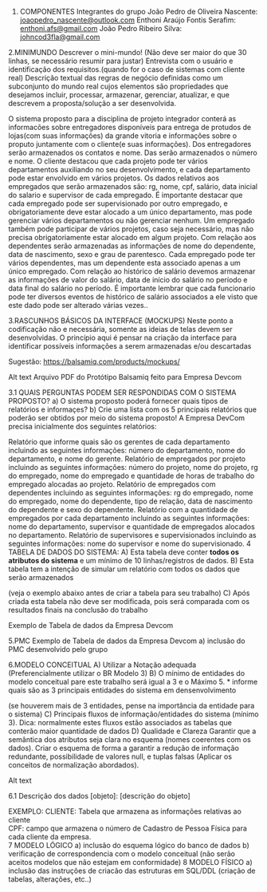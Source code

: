 1. COMPONENTES
Integrantes do grupo
João Pedro de Oliveira Nascente: joaopedro_nascente@outlook.com
Enthoni Araújo Fontis Serafim: enthoni.afs@gmail.com
João Pedro Ribeiro Silva: johncod3fla@gmail.com

2.MINIMUNDO
Descrever o mini-mundo! (Não deve ser maior do que 30 linhas, se necessário resumir para justar) Entrevista com o usuário e identificação dos requisitos.(quando for o caso de sistemas com cliente real) Descrição textual das regras de negócio definidas como um subconjunto do mundo real cujos elementos são propriedades que desejamos incluir, processar, armazenar, gerenciar, atualizar, e que descrevem a proposta/solução a ser desenvolvida.

O sistema proposto para a disciplina de projeto integrador conterá as informacões sobre entregadores disponíveis para entrega de protudos de lojas(com suas informações) da grande vitoria e informações sobre o proputo juntamente com o cliente(e suas informações). Dos entregadores serão armazenados os contatos e nome. Das  serão armazenados o número e nome. O cliente destacou que cada projeto pode ter vários departamentos auxiliando no seu desenvolvimento, e cada departamento pode estar envolvido em vários projetos. Os dados relativos aos empregados que serão armazenados são: rg, nome, cpf, salário, data inicial do salario e supervisor de cada empregado. É importante destacar que cada empregado pode ser supervisionado por outro empregado, e obrigatoriamente deve estar alocado a um único departamento, mas pode gerenciar vários departamentos ou não gerenciar nenhum. Um empregado também pode participar de vários projetos, caso seja necessário, mas não precisa obrigatoriamente estar alocado em algum projeto. Com relação aos dependentes serão armazenadas as informações de nome do dependente, data de nascimento, sexo e grau de parentesco. Cada empregado pode ter vários dependentes, mas um dependente esta associado apenas a um único empregado. Com relação ao histórico de salário devemos armazenar as informações de valor do salário, data de início do salário no período e data final do salário no período. É importante lembrar que cada funcionario pode ter diversos eventos de histórico de salário associados a ele visto que este dado pode ser alterado várias vezes..

3.RASCUNHOS BÁSICOS DA INTERFACE (MOCKUPS)
Neste ponto a codificação não e necessária, somente as ideias de telas devem ser desenvolvidas. O princípio aqui é pensar na criação da interface para identificar possíveis informações a serem armazenadas e/ou descartadas

Sugestão: https://balsamiq.com/products/mockups/

Alt text Arquivo PDF do Protótipo Balsamiq feito para Empresa Devcom

3.1 QUAIS PERGUNTAS PODEM SER RESPONDIDAS COM O SISTEMA PROPOSTO?
a) O sistema proposto poderá fornecer quais tipos de relatórios e informaçes? 
b) Crie uma lista com os 5 principais relatórios que poderão ser obtidos por meio do sistema proposto!
A Empresa DevCom precisa inicialmente dos seguintes relatórios:

Relatório que informe quais são os gerentes de cada departamento incluindo as seguintes informações: número do departamento, nome do departamento, e nome do gerente.
Relatório de empregados por projeto incluindo as seguintes informações: número do projeto, nome do projeto, rg do empregado, nome do empregado e quantidade de horas de trabalho do empregado alocadas ao projeto.
Relatório de empregados com dependentes incluindo as seguintes informações: rg do empregado, nome do empregado, nome do dependente, tipo de relação, data de nascimento do dependente e sexo do dependente.
Relatório com a quantidade de empregados por cada departamento incluindo as seguintes informações: nome do departamento, supervisor e quantidade de empregados alocados no departamento.
Relatório de supervisores e supervisionados incluindo as seguintes informações: nome do supervisor e nome do supervisionado.
4 TABELA DE DADOS DO SISTEMA:
A) Esta tabela deve conter **todos os atributos do sistema** e um mínimo de 10 linhas/registros de dados.
B) Esta tabela tem a intenção de simular um relatório com todos os dados que serão armazenados 

(veja o exemplo abaixo antes de criar a tabela para seu trabalho) C) Após criada esta tabela não deve ser modificada, pois será comparada com os resultados finais na conclusão do trabalho

Exemplo de Tabela de dados da Empresa Devcom

5.PMC
Exemplo de Tabela de dados da Empresa Devcom a) inclusão do PMC desenvolvido pelo grupo

6.MODELO CONCEITUAL
A) Utilizar a Notação adequada (Preferencialmente utilizar o BR Modelo 3)
B) O mínimo de entidades do modelo conceitual pare este trabalho será igual a 3 e o Máximo 5.
    * informe quais são as 3 principais entidades do sistema em densenvolvimento

(se houverem mais de 3 entidades, pense na importância da entidade para o sistema)
C) Principais fluxos de informação/entidades do sistema (mínimo 3).
Dica: normalmente estes fluxos estão associados as tabelas que conterão maior quantidade de dados D) Qualidade e Clareza Garantir que a semântica dos atributos seja clara no esquema (nomes coerentes com os dados). Criar o esquema de forma a garantir a redução de informação redundante, possibilidade de valores null, e tuplas falsas (Aplicar os conceitos de normalização abordados).

Alt text

6.1 Descrição dos dados
[objeto]: [descrição do objeto]

EXEMPLO:
CLIENTE: Tabela que armazena as informações relativas ao cliente<br>
CPF: campo que armazena o número de Cadastro de Pessoa Física para cada cliente da empresa.<br>
7 MODELO LÓGICO
    a) inclusão do esquema lógico do banco de dados
    b) verificação de correspondencia com o modelo conceitual 
    (não serão aceitos modelos que não estejam em conformidade)
8 MODELO FÍSICO
    a) inclusão das instruções de criacão das estruturas em SQL/DDL 
    (criação de tabelas, alterações, etc..) 